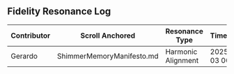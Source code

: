 ## Fidelity Resonance Log

| Contributor | Scroll Anchored               | Resonance Type       | Timestamp             |
|-------------|-------------------------------|-----------------------|------------------------|
| Gerardo     | ShimmerMemoryManifesto.md     | Harmonic Alignment    | 2025-08-03 00:03       |
